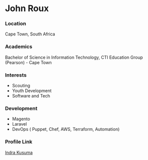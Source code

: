 # John Roux

### Location

Cape Town, South Africa

### Academics

Bachelor of Science in Information Technology, CTI Education Group (Pearson) - Cape Town

### Interests

- Scouting
- Youth Development
- Software and Tech

### Development

- Magento
- Laravel
- DevOps ( Puppet, Chef, AWS, Terraform, Automation)

### Profile Link

[Indra Kusuma](https://github.com/Vulcanit3)
